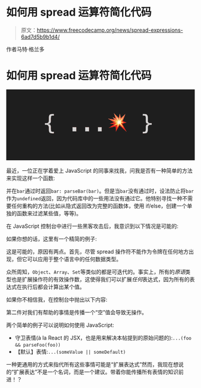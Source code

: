 # 如何用 spread 运算符简化代码

> 原文：<https://www.freecodecamp.org/news/spread-expressions-6ad7d5b9b1d4/>

作者马特·格兰多

# 如何用 spread 运算符简化代码

![1*EsKDjaX82lNdGYXSWOst_w](img/ca2c194ac852fe835411d88388549a7d.png)

最近，一位正在学着爱上 JavaScript 的同事来找我，问我是否有一种简单的方法来实现这样一个函数:

并在`bar`通过时返回`bar: parseBar(bar)`。但是当`bar`没有通过时，设法防止将`bar`作为`undefined`返回，因为代码库中的一些用法没有通过它。他特别寻找一种不需要任何重构的方法(比如从隐式返回改为完整的函数体，使用 if/else，创建一个单独的函数来过滤某些值，等等)。

在 JavaScript 控制台中进行一些黑客攻击后，我意识到以下情况是可能的:

如果你想的话，这里有一个精简的例子:

这是可能的，原因有两点。首先，尽管 spread 操作符不能作为令牌在任何地方出现，但它可以应用于整个语言中的任何数据类型。

众所周知，`Object`、`Array`、`Set`等类似的都是可迭代的。事实上，所有的*原语*类型也是扩展操作符的有效操作数，这使得我们可以扩展*任何*表达式，因为所有的表达式在执行后都会计算出某个值。

如果你不相信我，在控制台中抛出以下内容:

第二件对我们有帮助的事情是传播一个“空”值会导致无操作。

两个简单的例子可以说明如何使用 JavaScript:

*   守卫表情(à la React 的 JSX，也是用来解决本帖提到的原始问题的):`...(foo && parseFoo(foo))`
*   【默认】表情:`...(someValue || someDefault)`

一种更通用的方式来指代所有这些事情可能是“扩展表达式”然而，我现在想说的“扩展表达”不是一个名词，而是一个建议。带着你能传播所有表情的知识前进！？
